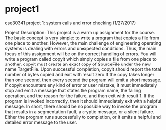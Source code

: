 # project1
cse30341 project 1: system calls and error checking (1/27/2017)

Project Description:
This project is a warm up assignment for the course. The basic concept is very simple: to write a program that copies a file from one place to another. However, the main challenge of engineering operating systems is dealing with errors and unexpected conditions. Thus, the main focus of this assignment will be on the correct handling of errors. 
You will write a program called copyit which simply copies a file from one place to another. copyit must create an exact copy of SourceFile under the new name TargetFile. Upon successful completion, copyit should report the total number of bytes copied and exit with result zero.If the copy takes longer than one second, then every second the program will emit a short message. If copyit encounters eny kind of error or user mistake, it must immediately stop and emit a message that states the program name, the failing operation, and the reason for the failure, and then exit with result 1. If the program is invoked incorrectly, then it should immediately exit with a helpful message. In short, there should be no possible way to invoke the program that results in a segmentation fault, a cryptic message, or a silent failure. Either the program runs successfully to completion, or it emits a helpful and detailed error message to the user. 
